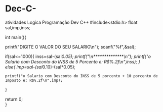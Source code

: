 # Dec-C-
atividades Logica Programação Dev C++
#include<stdio.h>
float sal,imp,inss;

int main(){
	
printf("DIGITE O VALOR DO SEU SALARIO\n");
scanf("%f",&sal);

if(sal<=1000){
	inss=sal-(sal*0.05);
	printf("\n**************\n");
	printf("o Salario com Desconto do INSS de 5 Porcento e: R$%.2f\n",inss);
}	
else{
	imp=sal-(sal*0.10)-(sal*0.05);
	
	printf("o Salario com Desconto do INSS de 5 porcento + 10 porcento de Imposto e: R$%.2f\n",imp);
}	
	
return 0;	
}
